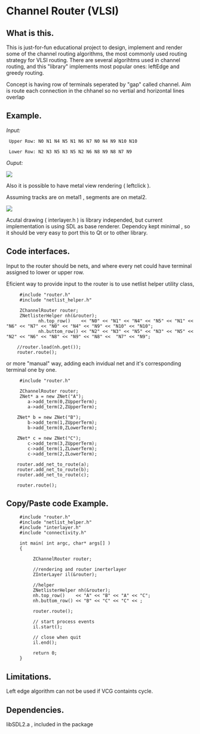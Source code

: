 Channel Router (VLSI)
===

What is this.
---

This is just-for-fun educational project to design, implement and render some of the channel routing algorithms, the most commonly used routing strategy for VLSI routing. There are several algorihtms used in channel routing,  and this "library" implements most popular ones: leftEdge and greedy routing.

Concept is having row of terminals seperated by "gap" called channel. 
Aim is route each connection in the chhanel so no vertial and horizontal lines overlap


Example.
---
_Input:_

     Upper Row: N0 N1 N4 N5 N1 N6 N7 N0 N4 N9 N10 N10

     Lower Row: N2 N3 N5 N3 N5 N2 N6 N8 N9 N8 N7 N9

_Ouput:_

<img src="https://image.ibb.co/dGNx45/5555.png">

Also it is possible to have metal view rendering ( leftclick ). 

Assuming tracks are on metal1 , segments are on metal2.

<img src="https://image.ibb.co/dDqs45/2222.png">

Acutal drawing ( interlayer.h ) is library independed, 
but current implementation is using SDL as base renderer.
Dependcy kept minimal , so it should be very easy to port this to Qt or to other library.

Code interfaces.
---

Input to the router should be nets, 
and where every net could have terminal assigned to lower or upper row.

Eficient way to provide input to the router is to use netlist helper utility class,

```
     #include "router.h"
     #include "netlist_helper.h"

     ZChannelRouter router;
     ZNetlisterHelper nh(&router);  
            nh.top_row()    << "N0" << "N1" << "N4" << "N5" << "N1" << "N6" << "N7" << "N0" << "N4" << "N9" << "N10" << "N10";
            nh.buttom_row() << "N2" << "N3" << "N5" << "N3" << "N5" << "N2" << "N6" << "N8" << "N9" << "N8" <<  "N7" << "N9";
      
    //router.load(nh.get());	      
    router.route();	    
```

or more "manual" way, adding each invidual net and it's corresponding terminal one by one.

```
     #include "router.h"

     ZChannelRouter router;
     ZNet* a = new ZNet("A");
        a->add_term(0,ZUpperTerm);
        a->add_term(2,ZUpperTerm);
            
    ZNet* b = new ZNet("B");
        b->add_term(1,ZUpperTerm);
        b->add_term(0,ZLowerTerm);
        
    ZNet* c = new ZNet("C");
        c->add_term(3,ZUpperTerm);
        c->add_term(1,ZLowerTerm);
        c->add_term(2,ZLowerTerm);

    router.add_net_to_route(a);
    router.add_net_to_route(b);
    router.add_net_to_route(c);
  
    router.route();
```

Copy/Paste code Example.
---
```
     #include "router.h"
     #include "netlist_helper.h"
     #include "interlayer.h"
     #include "connectivity.h"

     int main( int argc, char* args[] )
     {

          ZChannelRouter router;

          //rendering and router inerterlayer
          ZInterLayer il(&router);

          //helper
          ZNetlisterHelper nh(&router);  
          nh.top_row()    << "A" << "B" << "A" << "C";
          nh.buttom_row() << "B" << "C" << "C" << ;

          router.route();         

          // start process events
          il.start();    

          // close when quit
          il.end();

          return 0;
     }

```


Limitations.
---
Left edge algorithm can not be used if VCG containts cycle.

Dependencies.
---
libSDL2.a , included in the package



